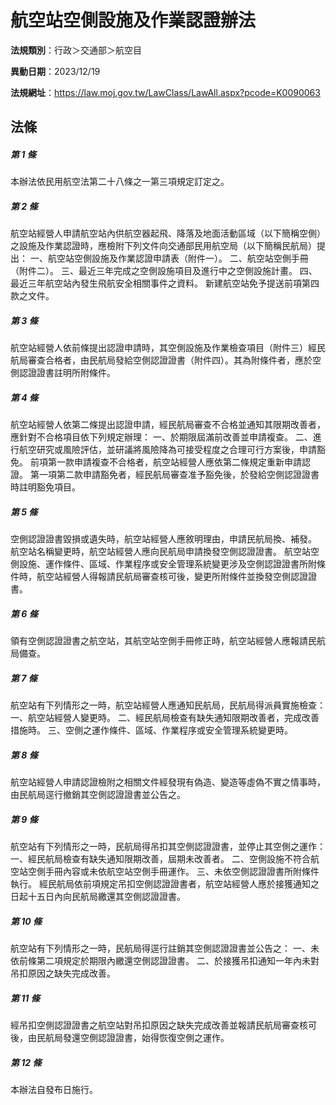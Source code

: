 # 航空站空側設施及作業認證辦法

**法規類別**：行政＞交通部＞航空目

**異動日期**：2023/12/19  

**法規網址**：https://law.moj.gov.tw/LawClass/LawAll.aspx?pcode=K0090063





## 法條
##### 第 1 條
本辦法依民用航空法第二十八條之一第三項規定訂定之。

##### 第 2 條
航空站經營人申請航空站內供航空器起飛、降落及地面活動區域（以下簡稱空側）之設施及作業認證時，應檢附下列文件向交通部民用航空局（以下簡稱民航局）提出：
一、航空站空側設施及作業認證申請表（附件一）。
二、航空站空側手冊（附件二）。
三、最近三年完成之空側設施項目及進行中之空側設施計畫。
四、最近三年航空站內發生飛航安全相關事件之資料。
新建航空站免予提送前項第四款之文件。

##### 第 3 條
航空站經營人依前條提出認證申請時，其空側設施及作業檢查項目（附件三）經民航局審查合格者，由民航局發給空側認證證書（附件四）。其為附條件者，應於空側認證證書註明所附條件。

##### 第 4 條
航空站經營人依第二條提出認證申請，經民航局審查不合格並通知其限期改善者，應針對不合格項目依下列規定辦理：
一、於期限屆滿前改善並申請複查。
二、進行航空研究或風險評估，並研議將風險降為可接受程度之合理可行方案後，申請豁免。
前項第一款申請複查不合格者，航空站經營人應依第二條規定重新申請認證。
第一項第二款申請豁免者，經民航局審查准予豁免後，於發給空側認證證書時註明豁免項目。

##### 第 5 條
空側認證證書毀損或遺失時，航空站經營人應敘明理由，申請民航局換、補發。
航空站名稱變更時，航空站經營人應向民航局申請換發空側認證證書。
航空站空側設施、運作條件、區域、作業程序或安全管理系統變更涉及空側認證證書所附條件時，航空站經營人得報請民航局審查核可後，變更所附條件並換發空側認證證書。

##### 第 6 條
領有空側認證證書之航空站，其航空站空側手冊修正時，航空站經營人應報請民航局備查。

##### 第 7 條
航空站有下列情形之一時，航空站經營人應通知民航局，民航局得派員實施檢查：
一、航空站經營人變更時。
二、經民航局檢查有缺失通知限期改善者，完成改善措施時。
三、空側之運作條件、區域、作業程序或安全管理系統變更時。

##### 第 8 條
航空站經營人申請認證檢附之相關文件經發現有偽造、變造等虛偽不實之情事時，由民航局逕行撤銷其空側認證證書並公告之。

##### 第 9 條
航空站有下列情形之一時，民航局得吊扣其空側認證證書，並停止其空側之運作：
一、經民航局檢查有缺失通知限期改善，屆期未改善者。
二、空側設施不符合航空站空側手冊內容或未依航空站空側手冊運作。
三、未依空側認證證書所附條件執行。
經民航局依前項規定吊扣空側認證證書者，航空站經營人應於接獲通知之日起十五日內向民航局繳還其空側認證證書。

##### 第 10 條
航空站有下列情形之一時，民航局得逕行註銷其空側認證證書並公告之：
一、未依前條第二項規定於期限內繳還空側認證證書。
二、於接獲吊扣通知一年內未對吊扣原因之缺失完成改善。

##### 第 11 條
經吊扣空側認證證書之航空站對吊扣原因之缺失完成改善並報請民航局審查核可後，由民航局發還空側認證證書，始得恢復空側之運作。

##### 第 12 條
本辦法自發布日施行。



